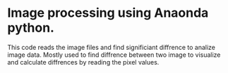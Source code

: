 # Image processing using Anaonda python.
 
 This code reads the image files and find significiant diffrence to analize image data. Mostly used to find diffrence
 between two image to visualize and calculate diffrences by reading the pixel values.
